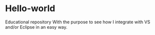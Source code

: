 # Hello-world
Educational repository
With the purpose to see how I integrate with VS and/or Eclipse in an easy way.
